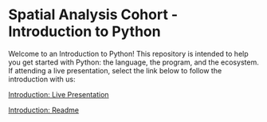 # Spatial Analysis Cohort - Introduction to Python

Welcome to an Introduction to Python! This repository is intended to help you get started with Python: the language, the program, and the ecosystem. If attending a live presentation, select the link below to follow the introduction with us:

[Introduction: Live Presentation](https://slides.com/anieto/pythonintro/live)

[Introduction: Readme](https://github.com/Qberto/runningWorkshop-pythonTutorial/tree/master/0_Introduction)